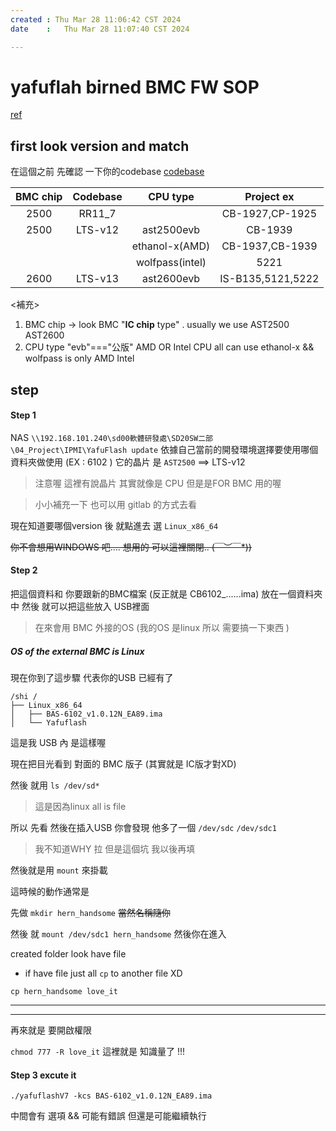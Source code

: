 ```yaml
---
created	: Thu Mar 28 11:06:42 CST 2024
date	:	Thu Mar 28 11:07:40 CST 2024

---
```

# yafuflah birned BMC FW SOP

[ref](https://hackmd.io/@Malo850423/BJJ6HtAGh)

##  first look version and match
在這個之前 先確認 一下你的codebase
[codebase](https://hackmd.io/@Malo850423/ryswMUmT2?fbclid=IwAR2WuL4Ok3NhaLGBqsc8urfDPcod8r46a9rhWOxTwOgkDi1lovUJJCvcRwY_aem_AVfvCan778pw4fy5mjUnzqzO-c8LUOXFKJOmr-8CyrdEW1n83_cyzkF3n6qnVz5yDdGWNyGTfbj-GrmzwpHXQHou)

| BMC chip | Codebase | CPU type        | Project ex        |
|:--------:|:--------:|:---------------:|:-----------------:|
| 2500     | RR11_7   |                 | CB-1927,CP-1925   |
| 2500     | LTS-v12  | ast2500evb      | CB-1939           |
|          |          | ethanol-x(AMD)  | CB-1937,CB-1939   |
|          |          | wolfpass(intel) | 5221              |
| 2600     | LTS-v13  | ast2600evb      | IS-B135,5121,5222 |

<補充>
1. BMC chip -> look BMC "**IC chip** type" . usually we use AST2500 AST2600
2. CPU type "evb"==="公版"  AMD OR Intel CPU all can use
ethanol-x && wolfpass is only AMD Intel

## step
#### Step 1
NAS `\\192.168.101.240\sd00軟體研發處\SD20SW二部\04_Project\IPMI\YafuFlash update`
依據自己當前的開發環境選擇要使用哪個資料夾做使用
(EX : 6102 ) 它的晶片 是  `AST2500`  ==> LTS-v12

> 注意喔 這裡有說晶片 其實就像是 CPU 但是是FOR BMC 用的喔

> 小小補充一下 也可以用 gitlab 的方式去看

現在知道要哪個version 後 就點進去 選 `Linux_x86_64`

~~你不會想用WINDOWS 吧.... 想用的 可以這裡關閉.. \(￣︶￣*\))~~

#### Step 2
把這個資料和 你要跟新的BMC檔案 (反正就是 CB6102_......ima)
放在一個資料夾中 然後 就可以把這些放入 USB裡面
> 在來會用 BMC 外接的OS (我的OS 是linux 所以 需要搞一下東西 )

#####  OS of the external BMC is Linux
現在你到了這步驟 代表你的USB  已經有了

```
/shi /
├── Linux_x86_64
│   ├── BAS-6102_v1.0.12N_EA89.ima
│   └── Yafuflash
```

這是我 USB 內 是這樣喔

現在把目光看到 對面的 BMC 版子 (其實就是 IC版才對XD)

然後 就用 `ls /dev/sd*`

> 這是因為linux all is file

所以 先看 然後在插入USB 你會發現
他多了一個 `/dev/sdc` `/dev/sdc1`
> 我不知道WHY 拉 但是這個坑 我以後再填

然後就是用 `mount` 來掛載

這時候的動作通常是

先做 `mkdir hern_handsome` ~~當然名稱隨你~~

然後 就 `mount /dev/sdc1 hern_handsome` 然後你在進入

created folder look have file
+ if have file just all `cp` to another file XD

`cp hern_handsome love_it`

---
---

再來就是 要開啟權限

`chmod 777 -R love_it`
這裡就是 知識量了 !!!

#### Step 3 excute it
`./yafuflashV7 -kcs BAS-6102_v1.0.12N_EA89.ima`

中間會有 選項 && 可能有錯誤 但還是可能繼續執行



